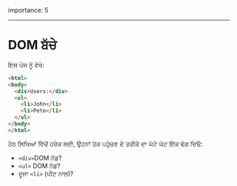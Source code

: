 importance: 5

---

# DOM ਬੱਚੇ

ਇਸ ਪੇਜ ਨੂੰ ਵੇਖੋ:

```html
<html>
<body>
  <div>Users:</div>
  <ul>
    <li>John</li>
    <li>Pete</li>
  </ul>
</body>
</html>
```

ਹੇਠ ਲਿਖਿਆਂ ਵਿੱਚੋਂ ਹਰੇਕ ਲਈ, ਉਹਨਾਂ ਤੱਕ ਪਹੁੰਚਣ ਦੇ ਤਰੀਕੇ ਦਾ ਘੱਟੋ ਘੱਟ ਇੱਕ ਢੰਗ ਦਿਓ:
-  `<div>`DOM ਨੋਡ?
-  `<ul>` DOM ਨੋਡ?
- ਦੂਜਾ `<li>` (ਪੀਟ ਨਾਲ)?
